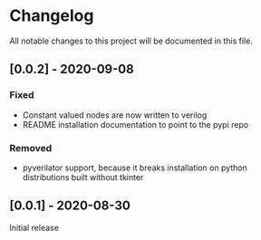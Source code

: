 # Changelog
All notable changes to this project will be documented in this file.

## [0.0.2] - 2020-09-08
### Fixed
- Constant valued nodes are now written to verilog
- README installation documentation to point to the pypi repo

### Removed
- pyverilator support, because it breaks installation on python distributions built without tkinter

## [0.0.1] - 2020-08-30
Initial release
